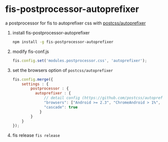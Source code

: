 # fis-postprocessor-autoprefixer

a postprocessor for fis to autoprefixer css with [postcss/autoprefixer](https://github.com/postcss/autoprefixer)

1. install fis-postprocessor-autoprefixer  
	```bash
	npm install -g fis-postprocessor-autoprefixer
	```
2. modify fis-conf.js
	```javascript
	fis.config.set('modules.postprocessor.css', 'autoprefixer');
	```
3. set the browsers option of `postcss/autoprefixer`
	```javascript
	fis.config.merge({
	    settings : {
	        postprocessor : {
	          autoprefixer : {
	              // detail config (https://github.com/postcss/autoprefixer#browsers)
	              "browsers": ["Android >= 2.3", "ChromeAndroid > 1%", "iOS >= 4"],
	              "cascade": true
	            }
	        }
	    }
	});
	```
4. fis release
`fis release`
